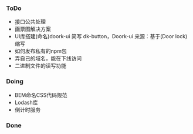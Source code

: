 
### ToDo

- 接口公共处理
- 画票图解决方案
- UI库搭建(命名)doork-ui 简写 dk-button，Doork-ui
    来源：基于(Door lock)缩写
- 如何发布私有的npm包
- 弄自己的域名，能在下线访问
- 二进制文件的读写功能



### Doing
- BEM命名CSS代码规范
- Lodash库
- 倒计时服务

### Done